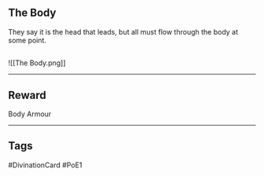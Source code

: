 ## The Body
They say it is the head that leads, but all must flow through the body at some point.
## 
![[The Body.png]]

---
## Reward
Body Armour

---
## Tags
#DivinationCard
#PoE1